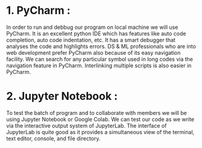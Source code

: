 
# 1. PyCharm  : 
In order to run and debbug our program on local machine we will use PyCharm. 
It is an excellent python IDE which has features like auto code completion, auto code indentation, etc. 
It has a smart debugger that analyses the code and highlights errors. DS & ML professionals who are into web development prefer PyCharm also because of its easy navigation 
facility. We can search for any particular symbol used in long codes via the navigation feature in PyCharm. Interlinking multiple scripts is also easier in PyCharm.

# 2. Jupyter Notebook :
To test the batch of program and to collaborate with members we will be using Jupyter Notebook or Google Colab. We can test our code as we write via the interactive output
system of JupyterLab. The interface of JupyterLab is quite good as it provides a simultaneous view of the terminal, text editor, console, and file directory.

